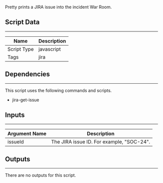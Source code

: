 Pretty prints a JIRA issue into the incident War Room.

## Script Data

---

| **Name** | **Description** |
| --- | --- |
| Script Type | javascript |
| Tags | jira |


## Dependencies

---
This script uses the following commands and scripts.

* jira-get-issue

## Inputs

---

| **Argument Name** | **Description** |
| --- | --- |
| issueId | The JIRA issue ID. For example, "SOC-24". |

## Outputs

---
There are no outputs for this script.
